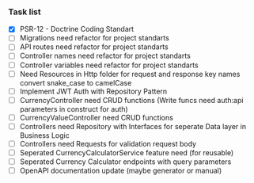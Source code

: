 ### Task list

- [x] PSR-12 - Doctrine Coding Standart
- [ ] Migrations need refactor for project standarts
- [ ] API routes need refactor for project standarts
- [ ] Controller names need refactor for project standarts
- [ ] Controller variables need refactor for project standarts
- [ ] Need Resources in Http folder for request and response key names convert snake_case to camelCase
- [ ] Implement JWT Auth with Repository Pattern
- [ ] CurrencyController need CRUD functions (Write funcs need auth:api parameters in construct for auth)
- [ ] CurrencyValueController need CRUD functions
- [ ] Controllers need Repository with Interfaces for seperate Data layer in Business Logic
- [ ] Controllers need Requests for validation request body
- [ ] Seperated CurrencyCalculatorService feature need (for reusable) 
- [ ] Seperated Currency Calculator endpoints with query parameters
- [ ] OpenAPI documentation update (maybe generator or manual)